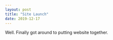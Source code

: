 ```yaml
---
layout: post
title: "Site Launch"
date: 2019-12-17
---
```


Well. Finally got around to putting website together.
